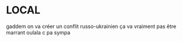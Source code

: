 
# LOCAL

gaddem on va créer un conflit russo-ukrainien 
ça va vraiment pas être marrant 
oulala c pa sympa 

